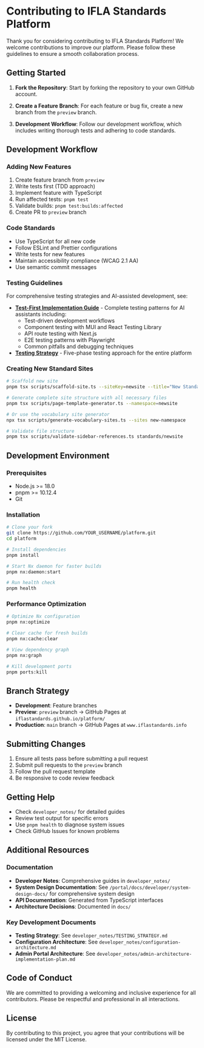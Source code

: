 # Contributing to IFLA Standards Platform

Thank you for considering contributing to IFLA Standards Platform! We welcome contributions to improve our platform. Please follow these guidelines to ensure a smooth collaboration process.

## Getting Started

1. **Fork the Repository**: Start by forking the repository to your own GitHub account.

2. **Create a Feature Branch**: For each feature or bug fix, create a new branch from the `preview` branch.

3. **Development Workflow**: Follow our development workflow, which includes writing thorough tests and adhering to code standards.

## Development Workflow

### Adding New Features

1. Create feature branch from `preview`
2. Write tests first (TDD approach)
3. Implement feature with TypeScript
4. Run affected tests: `pnpm test`
5. Validate builds: `pnpm test:builds:affected`
6. Create PR to `preview` branch

### Code Standards

- Use TypeScript for all new code
- Follow ESLint and Prettier configurations
- Write tests for new features
- Maintain accessibility compliance (WCAG 2.1 AA)
- Use semantic commit messages

### Testing Guidelines

For comprehensive testing strategies and AI-assisted development, see:
- **[Test-First Implementation Guide](developer_notes/test-first-implementation-guide.md)** - Complete testing patterns for AI assistants including:
  - Test-driven development workflows
  - Component testing with MUI and React Testing Library
  - API route testing with Next.js
  - E2E testing patterns with Playwright
  - Common pitfalls and debugging techniques
- **[Testing Strategy](developer_notes/TESTING_STRATEGY.md)** - Five-phase testing approach for the entire platform

### Creating New Standard Sites

```bash
# Scaffold new site
pnpm tsx scripts/scaffold-site.ts --siteKey=newsite --title="New Standard" --tagline="A new IFLA standard"

# Generate complete site structure with all necessary files
pnpm tsx scripts/page-template-generator.ts --namespace=newsite

# Or use the vocabulary site generator
npx tsx scripts/generate-vocabulary-sites.ts --sites new-namespace

# Validate file structure
pnpm tsx scripts/validate-sidebar-references.ts standards/newsite
```

## Development Environment

### Prerequisites

- Node.js >= 18.0
- pnpm >= 10.12.4
- Git

### Installation

```bash
# Clone your fork
git clone https://github.com/YOUR_USERNAME/platform.git
cd platform

# Install dependencies
pnpm install

# Start Nx daemon for faster builds
pnpm nx:daemon:start

# Run health check
pnpm health
```

### Performance Optimization

```bash
# Optimize Nx configuration
pnpm nx:optimize

# Clear cache for fresh builds
pnpm nx:cache:clear

# View dependency graph
pnpm nx:graph

# Kill development ports
pnpm ports:kill
```

## Branch Strategy

- **Development**: Feature branches
- **Preview**: `preview` branch → GitHub Pages at `iflastandards.github.io/platform/`
- **Production**: `main` branch → GitHub Pages at `www.iflastandards.info`

## Submitting Changes

1. Ensure all tests pass before submitting a pull request
2. Submit pull requests to the `preview` branch
3. Follow the pull request template
4. Be responsive to code review feedback

## Getting Help

- Check `developer_notes/` for detailed guides
- Review test output for specific errors
- Use `pnpm health` to diagnose system issues
- Check GitHub Issues for known problems

## Additional Resources

### Documentation

- **Developer Notes**: Comprehensive guides in `developer_notes/`
- **System Design Documentation**: See `/portal/docs/developer/system-design-docs/` for comprehensive system design
- **API Documentation**: Generated from TypeScript interfaces
- **Architecture Decisions**: Documented in `docs/`

### Key Development Documents

- **Testing Strategy**: See `developer_notes/TESTING_STRATEGY.md`
- **Configuration Architecture**: See `developer_notes/configuration-architecture.md`
- **Admin Portal Architecture**: See `developer_notes/admin-architecture-implementation-plan.md`

## Code of Conduct

We are committed to providing a welcoming and inclusive experience for all contributors. Please be respectful and professional in all interactions.

## License

By contributing to this project, you agree that your contributions will be licensed under the MIT License.
